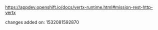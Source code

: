 https://appdev.openshift.io/docs/vertx-runtime.html#mission-rest-http-vertx

changes added on: 1532081592870
